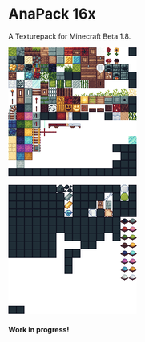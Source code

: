 # AnaPack 16x
A Texturepack for Minecraft Beta 1.8.

![](https://github.com/leonardKleber/anapack-16x/blob/main/terrain.png)

![](https://github.com/leonardKleber/anapack-16x/blob/main/gui/items.png)

#### Work in progress!
